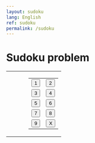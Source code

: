 ```yaml
---
layout: sudoku
lang: English
ref: sudoku
permalink: /sudoku
---
```

# Sudoku problem

<p id="problem"></p>
<table class='invisible'>
<tr>
<td class='invisible'>
<div id="board"></div>
<div id='message'></div>
<td class='invisible' width='20px'>
<td class='invisible'>
<table class='invisible'>
<tr>
<td id='n1'><button type='button' class='command' id='bn1' onClick='num(1)'>1</button>
<td id='n2'><button type='button' class='command' id='bn2' onClick='num(2)'>2</button>
</tr><tr>
<td id='n3'><button type='button' class='command' id='bn3' onClick='num(3)'>3</button>
<td id='n4'><button type='button' class='command' id='bn4' onClick='num(4)'>4</button>
</tr><tr>
<td id='n5'><button type='button' class='command' id='bn5' onClick='num(5)'>5</button>
<td id='n6'><button type='button' class='command' id='bn6' onClick='num(6)'>6</button>
</tr><tr>
<td id='n7'><button type='button' class='command' id='bn7' onClick='num(7)'>7</button>
<td id='n8'><button type='button' class='command' id='bn8' onClick='num(8)'>8</button>
</tr><tr>
<td id='n9'><button type='button' class='command' id='bn9' onClick='num(9)'>9</button>
<td id='del'><button type='button' class='command' id='del' onClick='num(0)'>X</button>
</tr>
</table>
</table>

